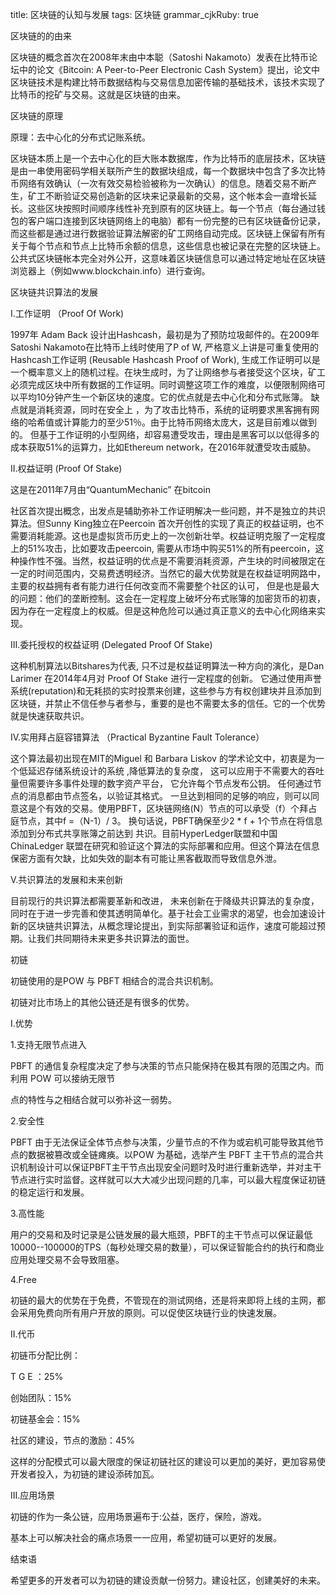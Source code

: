 title: 区块链的认知与发展
tags: 区块链
grammar_cjkRuby: true


区块链的的由来

区块链的概念首次在2008年末由中本聪（Satoshi Nakamoto）发表在比特币论坛中的论文《Bitcoin: A Peer-to-Peer Electronic Cash System》提出，论文中区块链技术是构建比特币数据结构与交易信息加密传输的基础技术，该技术实现了比特币的挖矿与交易。这就是区块链的由来。

区块链的原理

原理：去中心化的分布式记账系统。

区块链本质上是一个去中心化的巨大账本数据库，作为比特币的底层技术，区块链是由一串使用密码学相关联所产生的数据块组成，每一个数据块中包含了多次比特币网络有效确认（一次有效交易检验被称为一次确认）的信息。随着交易不断产生，矿工不断验证交易创造新的区块来记录最新的交易，这个帐本会一直增长延长。这些区块按照时间顺序线性补充到原有的区块链上。每一个节点（每台通过钱包的客户端口连接到区块链网络上的电脑）都有一份完整的已有区块链备份记录，而这些都是通过进行数据验证算法解密的矿工网络自动完成。区块链上保留有所有关于每个节点和节点上比特币余额的信息，这些信息也被记录在完整的区块链上。公共式区块链帐本完全对外公开，这意味着区块链信息可以通过特定地址在区块链浏览器上（例如www.blockchain.info）进行查询。

区块链共识算法的发展

I.工作证明 （Proof Of Work)

1997年 Adam Back 设计出Hashcash，最初是为了预防垃圾邮件的。在2009年Satoshi Nakamoto在比特币上线时使用了P of W, 严格意义上讲是可重复使用的Hashcash工作证明 (Reusable Hashcash Proof of Work), 生成工作证明可以是一个概率意义上的随机过程。在块生成时，为了让网络参与者接受这个区块，矿工必须完成区块中所有数据的工作证明。同时调整这项工作的难度，以便限制网络可以平均10分钟产生一个新区块的速度。它的优点就是去中心化和分布式账簿。 缺点就是消耗资源，同时在安全上 ，为了攻击比特币，系统的证明要求黑客拥有网络的哈希值或计算能力的至少51％。由于比特币网络太庞大，这是目前难以做到的。 但基于工作证明的小型网络，却容易遭受攻击，理由是黑客可以以低得多的成本获取51%的运算力，比如Ethereum network，在2016年就遭受攻击威胁。 

II.权益证明 (Proof Of Stake)

这是在2011年7月由“QuantumMechanic” 在bitcoin

社区首次提出概念，出发点是辅助弥补工作证明解决一些问题，并不是独立的共识算法。但Sunny King独立在Peercoin 首次开创性的实现了真正的权益证明，也不需要消耗能源。这也是虚拟货币历史上的一次创新壮举。权益证明克服了一定程度上的51%攻击，比如要攻击peercoin, 需要从市场中购买51%的所有peercoin，这种操作性不强。当然，权益证明的优点是不需要消耗资源，产生块的时间被限定在一定的时间范围内，交易费透明经济。当然它的最大优势就是在权益证明网路中，主要的权益拥有者有能力进行任何改变而不需要整个社区的认可， 但是也是最大的问题：他们的垄断控制。这会在一定程度上破坏分布式账簿的加密货币的初衷，因为存在一定程度上的权威。但是这种危险可以通过真正意义的去中心化网络来实现。 

III.委托授权的权益证明 (Delegated Proof Of Stake)

这种机制算法以Bitshares为代表, 只不过是权益证明算法一种方向的演化，是Dan Larimer 在2014年4月对 Proof Of Stake 进行一定程度的创新。 它通过使用声誉系统(reputation)和无耗损的实时投票来创建，这些参与方有权创建块并且添加到区块链，并禁止不信任参与者参与，重要的是也不需要太多的信任。它的一个优势就是快速获取共识。 

IV.实用拜占庭容错算法 （Practical Byzantine Fault Tolerance）

这个算法最初出现在MIT的Miguel 和 Barbara Liskov 的学术论文中，初衷是为一个低延迟存储系统设计的系统 ,降低算法的复杂度， 这可以应用于不需要大的吞吐量但需要许多事件处理的数字资产平台， 它允许每个节点发布公钥。 任何通过节点的消息都由节点签名，以验证其格式。 一旦达到相同的足够的响应，则可以同意这是个有效的交易。使用PBFT，区块链网络(N）节点的可以承受（f）个拜占庭节点，其中f =（N-1）/ 3。 换句话说，PBFT确保至少2 * f + 1个节点在将信息添加到分布式共享账簿之前达到 共识。目前HyperLedger联盟和中国ChinaLedger 联盟在研究和验证这个算法的实际部署和应用。但这个算法在信息保密方面有欠缺，比如失效的副本有可能让黑客截取而导致信息外泄。

V.共识算法的发展和未来创新

目前现行的共识算法都需要革新和改进，     未来创新在于降级共识算法的复杂度，同时在于进一步完善和使其透明简单化。基于社会工业需求的渴望，也会加速设计新的区块链共识算法，从概念理论提出，到实际部署验证和运作，速度可能超过预期。让我们共同期待未来更多共识算法的面世。



初链

初链使用的是POW 与 PBFT 相结合的混合共识机制。

初链对比市场上的其他公链还是有很多的优势。

I.优势

1.支持无限节点进入

PBFT 的通信复杂程度决定了参与决策的节点只能保持在极其有限的范围之内。而利用 POW 可以接纳无限节

点的特性与之相结合就可以弥补这一弱势。

2.安全性

PBFT 由于无法保证全体节点参与决策，少量节点的不作为或宕机可能导致其他节点的数据被篡改或全链瘫痪。以POW 为基础，选举产生 PBFT 主干节点的混合共识机制设计可以保证PBFT主干节点出现安全问题时及时进行重新选举，并对主干节点进行实时监督。这样就可以大大减少出现问题的几率，可以最大程度保证初链的稳定运行和发展。

3.高性能

用户的交易和及时记录是公链发展的最大瓶颈，PBFT的主干节点可以保证最低10000--100000的TPS（每秒处理交易的数量），可以保证智能合约的执行和商业应用处理交易不会导致阻塞。

4.Free

初链的最大的优势在于免费，不管现在的测试网络，还是将来即将上线的主网，都会采用免费向所有用户开放的原则。可以促使区块链行业的快速发展。

II.代币

初链币分配比例：

T  G     E ：25%

创始团队：15%

初链基金会：15%

社区的建设，节点的激励：45%

这样的分配模式可以最大限度的保证初链社区的建设可以更加的美好，更加容易使开发者投入，为初链的建设添砖加瓦。

III.应用场景

初链的作为一条公链，应用场景遍布于:公益，医疗，保险，游戏。

基本上可以解决社会的痛点场景一一应用，希望初链可以更好的发展。

结束语

希望更多的开发者可以为初链的建设贡献一份努力。建设社区，创建美好的未来。
